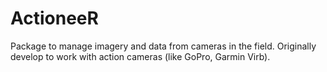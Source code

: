 # ActioneeR
 Package to manage imagery and data from cameras in the field. Originally develop to work with action cameras (like GoPro, Garmin Virb).
